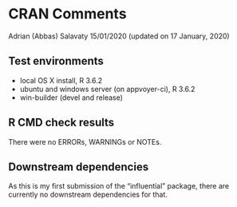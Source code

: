 CRAN Comments
================
Adrian (Abbas) Salavaty
15/01/2020 (updated on 17 January, 2020)

## Test environments

  - local OS X install, R 3.6.2
  - ubuntu and windows server (on appvoyer-ci), R 3.6.2
  - win-builder (devel and release)

## R CMD check results

There were no ERRORs, WARNINGs or NOTEs.

## Downstream dependencies

As this is my first submission of the “influential” package, there are
currently no downstream dependencies for that.
